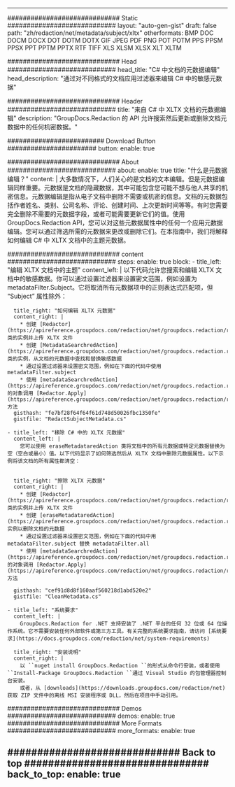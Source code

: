 
---
############################# Static ############################
layout: "auto-gen-gist" 
draft: false
path: "zh/redaction/net/metadata/subject/xltx"
otherformats: BMP DOC DOCM DOCX DOT DOTM DOTX GIF JPEG PDF PNG POT POTM PPS PPSM PPSX PPT PPTM PPTX RTF TIFF XLS XLSM XLSX XLT XLTM  

############################# Head ############################
head_title: "C# 中文档的元数据编辑"
head_description: "通过对不同格式的文档应用过滤器来编辑 C# 中的敏感元数据"

############################# Header ############################
title: "来自 C# 中 XLTX 文档的元数据编辑"
description: "GroupDocs.Redaction 的 API 允许搜索然后更新或删除文档元数据中的任何机密数据。"

######################### Download Button #######################
button:
    enable: true

############################# About ############################
about:
    enable: true
    title: "什么是元数据编辑？"
    content: |
        大多数情况下，人们关心的是文档的文本编辑。但是元数据编辑同样重要。元数据是文档的隐藏数据，其中可能包含您可能不想与他人共享的机密信息。元数据编辑是指从电子文档中删除不需要或机密的信息。文档的元数据包括作者姓名、类别、公司名称、评论、创建时间、上次更新时间等等。有时您需要完全删除不需要的元数据字段，或者可能需要更新它们的值。使用 GroupDocs.Redaction API，您可以对这些元数据属性中的任何一个应用元数据编辑。您可以通过筛选所需的元数据来更改或删除它们。在本指南中，我们将解释如何编辑 C# 中 XLTX 文档中的主题元数据。

############################# content ############################
steps:
    enable: true
    block:
    - title_left: "编辑 XLTX 文档中的主题"
      content_left: |
        以下代码允许您搜索和编辑 XLTX 文档中的敏感数据。你可以通过设置过滤器来设置密文范围，例如设置为 metadataFilter.Subject。它将取消所有元数据项中的正则表达式匹配项，但 “Subject” 属性除外：
        

      title_right: "如何编辑 XLTX 元数据"
      content_right: |
        * 创建 [Redactor](https://apireference.groupdocs.com/redaction/net/groupdocs.redaction/redactor) 类的实例并上传 XLTX 文件
        * 创建 [MetadataSearchredAction](https://apireference.groupdocs.com/redaction/net/groupdocs.redaction.redactions/metadatasearchredaction) 类的实例，从文档的元数据中查找和替换敏感数据
        * 通过设置过滤器来设置密文范围，例如在下面的代码中使用 metadataFilter.subject
        * 使用 [metadataSearchredAction](https://apireference.groupdocs.com/redaction/net/groupdocs.redaction.redactions/metadatasearchredaction) 的对象调用 [Redactor.Apply](https://apireference.groupdocs.com/redaction/net/groupdocs.redaction/redactor/methods/apply/index) 方法        
      gisthash: "fe7bf28f64f64f61d748d50026fbc1350fe"
      gistfile: "RedactSubjectMetadata.cs"

    - title_left: "移除 C# 中的 XLTX 元数据"
      content_left: |
        您可以使用 eraseMetadataredAction 类将文档中的所有元数据或特定元数据替换为空（空白或最小）值。以下代码显示了如何筛选然后从 XLTX 文档中删除元数据属性。以下示例将该文档的所有属性都清空：
        
        
      title_right: "擦除 XLTX 元数据"
      content_right: |
        * 创建 [Redactor](https://apireference.groupdocs.com/redaction/net/groupdocs.redaction/redactor) 类的实例并上传 XLTX 文件
        * 创建 [eraseMetadataredAction](https://apireference.groupdocs.com/redaction/net/groupdocs.redaction.redactions/erasemetadataredaction) 实例以删除文档的元数据
        * 通过设置过滤器来设置密文范围，例如在下面的代码中用 metadataFilter.subject 替换 metadataFilter.all 
        * 使用 [metadataSearchredAction](https://apireference.groupdocs.com/redaction/net/groupdocs.redaction.redactions/metadatasearchredaction) 的对象调用 [Redactor.Apply](https://apireference.groupdocs.com/redaction/net/groupdocs.redaction/redactor/methods/apply/index) 方法
        
      gisthash: "cef91d8d8f160aaf560218d1abd520e2"
      gistfile: "CleanMetadata.cs"

    - title_left: "系统要求"
      content_left: |
        GroupDocs.Redaction for .NET 支持安装了 .NET 平台的任何 32 位或 64 位操作系统。它不需要安装任何外部软件或第三方工具。有关完整的系统要求指南，请访问 [系统要求](https://docs.groupdocs.com/redaction/net/system-requirements)
        
      title_right: "安装说明"
      content_right: |
        以 ``nuget install GroupDocs.Redaction ``的形式从命令行安装，或者使用 ``Install-Package GroupDocs.Redaction ``通过 Visual Studio 的包管理器控制台安装。 
        或者，从 [downloads](https://downloads.groupdocs.com/redaction/net) 获取 ZIP 文件中的离线 MSI 安装程序或 DLL，然后在项目中手动引用。

############################# Demos ############################
demos:
    enable: true
############################# More Formats ############################
more_formats:
    enable: true

############################# Back to top ###############################
back_to_top:
    enable: true
---
